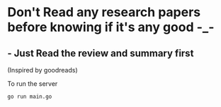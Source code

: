 # Don't Read any research papers before knowing if it's any good -_-
## - Just Read the review and summary first 
(Inspired by goodreads)

To run the server

```sh
go run main.go
```